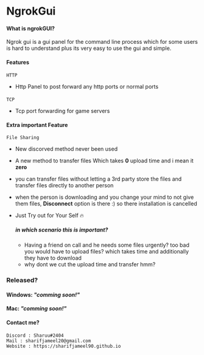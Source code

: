 # NgrokGui

#### What is ngrokGUI?
Ngrok gui is a gui panel for the command line process which for some users is hard to understand plus its very easy to use the gui and simple.

#### Features
    HTTP
* Http Panel to post forward any http ports or normal ports


####
    TCP
* Tcp port forwarding for game servers


#### Extra important Feature
    File Sharing
* New discorved method never been used

* A new method to transfer files Which takes **0** upload time and i mean it **zero**

* you can transfer files without letting a 3rd party store the files and transfer files directly to another person

* when the person is downloading and you change your mind to not give them files, **Disconnect** option is there :) so there installation is cancelled
* Just Try out for Your Self :fire:
    ##### in which scenario this is important?
    * Having a friend on call and he needs some files urgently? too bad you would have to upload files? which takes time and additionally they have to download
    * why dont we cut the upload time and transfer hmm?
### Released?
#### Windows: _"comming soon!"_
#### Mac: _"comming soon!"_
#### Contact me?
    Discord : Sharuu#2404
    Mail : sharifjameel20@gmail.com
    Website : https://sharifjameel90.github.io
